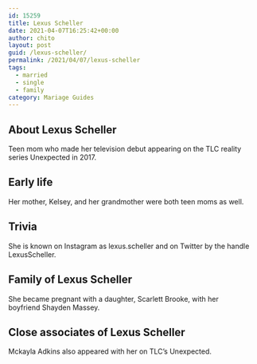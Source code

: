 ```yaml
---
id: 15259
title: Lexus Scheller
date: 2021-04-07T16:25:42+00:00
author: chito
layout: post
guid: /lexus-scheller/
permalink: /2021/04/07/lexus-scheller  
tags:
  - married
  - single
  - family
category: Mariage Guides
---
```

<!--Content-->



## About Lexus Scheller


  Teen mom who made her television debut appearing on the TLC reality series Unexpected in 2017. 

      
      
      
## Early life


  Her mother, Kelsey, and her grandmother were both teen moms as well.  

      
      
      
## Trivia


  She is known on Instagram as lexus.scheller and on Twitter by the handle LexusScheller. 

      
      
      
## Family of Lexus Scheller


  She became pregnant with a daughter, Scarlett Brooke, with her boyfriend Shayden Massey. 

      
      
      
## Close associates of Lexus Scheller


  Mckayla Adkins also appeared with her on TLC&#8217;s Unexpected. 


